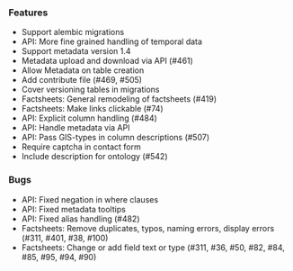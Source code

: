 <!--
SPDX-FileCopyrightText: 2025 Christian Winger <https://github.com/wingechr>
SPDX-FileCopyrightText: 2025 Martin Glauer <https://github.com/MGlauer>

SPDX-License-Identifier: CC0-1.0
-->

### Features

- Support alembic migrations
- API: More fine grained handling of temporal data
- Support metadata version 1.4
- Metadata upload and download via API (#461)
- Allow Metadata on table creation
- Add contribute file (#469, #505)
- Cover versioning tables in migrations
- Factsheets: General remodeling of factsheets (#419)
- Factsheets: Make links clickable (#74)
- API: Explicit column handling (#484)
- API: Handle metadata via API
- API: Pass GIS-types in column descriptions (#507)
- Require captcha in contact form
- Include description for ontology (#542)

### Bugs

- API: Fixed negation in where clauses
- API: Fixed metadata tooltips
- API: Fixed alias handling (#482)
- Factsheets: Remove duplicates, typos, naming errors, display errors (#311, #401, #38, #100)
- Factsheets: Change or add field text or type (#311, #36, #50, #82, #84, #85, #95, #94, #90)
